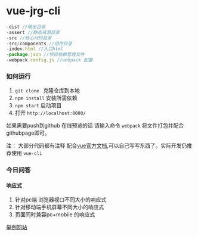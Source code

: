 # vue-jrg-cli

```js
-dist //输出目录
-assert //静态资源目录
-src //核心代码目录
-src/components //组件目录
-index.html //入口html
-package.json //项目依赖管理文件
-webpack.config.js //webpack 配置
```

### 如何运行

1. `git clone ` 克隆仓库到本地
2. `npm install` 安装所需依赖
3. `npm start` 启动项目
4. 打开 `http://localhost:8080/` 

如果需要push到github 在线预览的话 请输入命令 `webpack` 将文件打包并配合githubpage即可。

注： 大部分代码都有注释 配合[vue官方文档](https://cn.vuejs.org/v2/guide/installation.html),可以自己写写东西了。实际开发仍推荐使用 `vue-cli`


### 今日问答

#### 响应式

1. 针对pc端 浏览器视口不同大小的响应式
2. 针对移动端手机屏幕不同大小的响应式
3. 页面同时兼容pc+mobile 的响应式

[举例网站](https://cn.vuejs.org/v2/guide/installation.html)